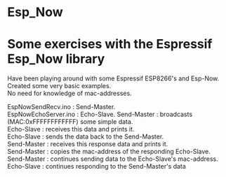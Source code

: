 # Esp_Now
# Some exercises with the Espressif Esp_Now  library
Have been playing around with some Espressif ESP8266's and Esp-Now.  
Created some very basic examples.  
No need for knowledge of mac-addresses. 

EspNowSendRecv.ino    : Send-Master.  
EspNowEchoServer.ino  : Echo-Slave.
Send-Master : broadcasts (MAC:0xFFFFFFFFFFFF) some simple data.  
Echo-Slave  : receives this data and prints it.  
Echo-Slave  : sends the data back to the Send-Master.  
Send-Master : receives this response data and prints it.  
Send-Master : copies the mac-address of the responding Echo-Slave.  
Send-Master : continues sending data to the Echo-Slave's mac-address.  
Echo-Slave  : continues responding to the Send-Master's data  

